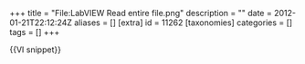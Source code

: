 +++
title = "File:LabVIEW Read entire file.png"
description = ""
date = 2012-01-21T22:12:24Z
aliases = []
[extra]
id = 11262
[taxonomies]
categories = []
tags = []
+++

{{VI snippet}}

